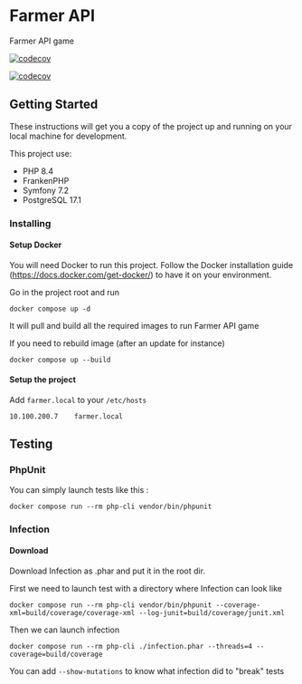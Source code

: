 # Farmer API

Farmer API game

[![codecov](https://codecov.io/gh/Cryde/farmer/graphs/tree.svg?token=G5IQXFBPV3)](https://codecov.io/gh/Cryde/farmer)

[![codecov](https://codecov.io/gh/Cryde/farmer/graph/badge.svg?token=G5IQXFBPV3)](https://codecov.io/gh/Cryde/farmer)

## Getting Started

These instructions will get you a copy of the project up and running on your local machine for development.

This project use:
- PHP 8.4
- FrankenPHP
- Symfony 7.2
- PostgreSQL 17.1

### Installing

#### Setup Docker

You will need Docker to run this project.
Follow the Docker installation guide (https://docs.docker.com/get-docker/) to have it on your environment.

Go in the project root and run
```
docker compose up -d
```
It will pull and build all the required images to run Farmer API game

If you need to rebuild image (after an update for instance)
``` 
docker compose up --build
```


#### Setup the project

Add `farmer.local` to your `/etc/hosts`
```
10.100.200.7 	farmer.local
```


## Testing 

### PhpUnit 

You can simply launch tests like this : 
```
docker compose run --rm php-cli vendor/bin/phpunit
```

### Infection 

#### Download 

Download Infection as .phar and put it in the root dir.

First we need to launch test with a directory where Infection can look like 

```
docker compose run --rm php-cli vendor/bin/phpunit --coverage-xml=build/coverage/coverage-xml --log-junit=build/coverage/junit.xml
```

Then we can launch infection 
``` 
docker compose run --rm php-cli ./infection.phar --threads=4 --coverage=build/coverage
```
You can add `--show-mutations` to know what infection did to "break" tests